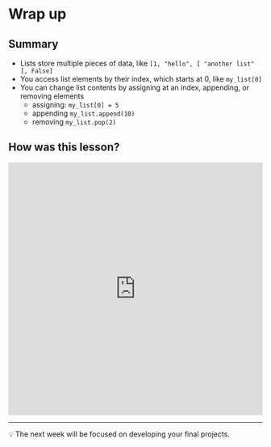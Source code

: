 # Wrap up

## Summary

- Lists store multiple pieces of data, like `[1, "hello", [ "another list" ], False]`
- You access list elements by their index, which starts at 0, like `my_list[0]`
- You can change list contents by assigning at an index, appending, or removing elements
    - assigning: `my_list[0] = 5`
    - appending `my_list.append(10)`
    - removing `my_list.pop(2)`

## How was this lesson?

<div style="width:100%;height:500px;"><iframe src="https://docs.google.com/forms/d/e/1FAIpQLScsCkCpamT7KMY8S0N41DbJLlhfMWsYaSSAOo8E0rvT8CEBzg/viewform" frameborder="0" sandbox="allow-scripts allow-popups allow-top-navigation-by-user-activation allow-forms allow-same-origin" allowfullscreen="" style="width: 100%; height: 100%; border-radius: 1px; pointer-events: auto; background-color: white;"></iframe></div>

---

<aside>


💡 The next week will be focused on developing your final projects.

</aside>
